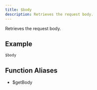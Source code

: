 ```yaml
---
title: $body
description: Retrieves the request body.
---
```


Retrieves the request body.
## Example
```eats
$body
```
## Function Aliases
- $getBody